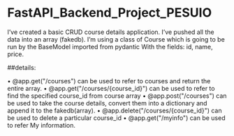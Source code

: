 # FastAPI_Backend_Project_PESUIO

<p>
  I’ve created a basic CRUD course details application.
  I’ve pushed all the data into an array (fakedb). I’m using a class of Course which is going to be run by the BaseModel imported from pydantic
  With the fields: id, name, price.
</p>

##details: 

•	@app.get("/courses")
can be used to refer to courses and return the entire array. 
•	@app.get("/courses/{course_id}")
can be used to refer to find the specified course_id from course array
•	@app.post("/courses")
can be used to take the course details, convert them into a dictionary and append it to the fakedb(array).
•	@app.delete("/courses/{course_id}")
can be used to delete a particular course_id
•	@app.get("/myinfo")
can be used to refer My information.




